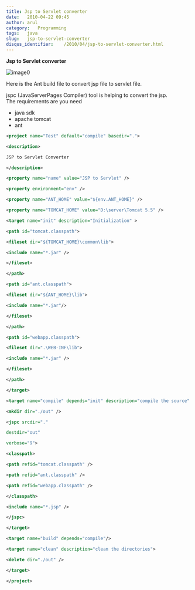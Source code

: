 ```yaml
---
title: Jsp to Servlet converter
date:   2010-04-22 09:45
author: arul
category:   Programming
tags:   java
slug:   jsp-to-servlet-converter
disqus_identifier:    /2010/04/jsp-to-servlet-converter.html
---
```


**Jsp to Servlet converter**

![image0](http://www.socialbc.com/files/active/1/JSP_LOGO_RGB.jpg)

Here is the Ant build file to convert jsp file to servlet file.

jspc (JavaServerPages Compiler) tool is helping to convert the jsp.
The requirements are you need

-   java sdk
-   apache tomcat
-   ant

``` xml
<project name="Test" default="compile" basedir=".">

<description>

JSP to Servlet Converter

</description>

<property name="name" value="JSP to Servlet" />

<property environment="env" />

<property name="ANT_HOME" value="${env.ANT_HOME}" />

<property name="TOMCAT_HOME" value="D:\server\Tomcat 5.5" />

<target name="init" description="Initialization" >

<path id="tomcat.classpath">

<fileset dir="${TOMCAT_HOME}\common\lib">

<include name="*.jar" />

</fileset>

</path>

<path id="ant.classpath">

<fileset dir="${ANT_HOME}\lib">

<include name="*.jar"/>

</fileset>

</path>

<path id="webapp.classpath">

<fileset dir=".\WEB-INF\lib">

<include name="*.jar" />

</fileset>

</path>

</target>

<target name="compile" depends="init" description="compile the source" >

<mkdir dir="./out" />

<jspc srcdir="."

destdir="out"

verbose="9">

<classpath>

<path refid="tomcat.classpath" />

<path refid="ant.classpath" />

<path refid="webapp.classpath" />

</classpath>

<include name="*.jsp" />

</jspc>

</target>

<target name="build" depends="compile"/>

<target name="clean" description="clean the directories">

<delete dir="./out" />

</target>

</project>
```

